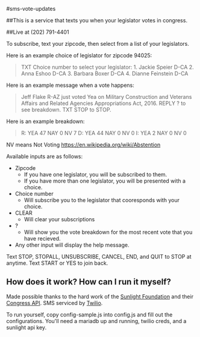 #sms-vote-updates

##This is a service that texts you when your legislator votes in congress. 

##Live at (202) 791-4401

To subscribe, text your zipcode, then select from a list of your legislators. 

Here is an example choice of legislator for zipcode 94025:

>TXT Choice number to select your legislator: 1. Jackie Speier D-CA 2. Anna Eshoo D-CA 3. Barbara Boxer D-CA 4. Dianne Feinstein D-CA

Here is an example message when a vote happens:

>Jeff Flake R-AZ just voted Yea on Military Construction and Veterans Affairs and Related Agencies Appropriations Act, 2016. REPLY ? to see breakdown. TXT STOP to STOP.

Here is an example breakdown:

>R: YEA 47 NAY 0 NV 7 D: YEA 44 NAY 0 NV 0 I: YEA 2 NAY 0 NV 0

NV means Not Voting https://en.wikipedia.org/wiki/Abstention

Available inputs are as follows:

* Zipcode
  * If you have one legislator, you will be subscribed to them.
  * If you have more than one legislator, you will be presented with a choice.
* Choice number
  * Will subscribe you to the legislator that cooresponds with your choice.
* CLEAR
  * Will clear your subscriptions
* ?
  * Will show you the vote breakdown for the most recent vote that you have recieved.
* Any other input will display the help message.

Text STOP, STOPALL, UNSUBSCRIBE, CANCEL, END, and QUIT to STOP at anytime. Text START or YES to join back. 


## How does it work? How can I run it myself?
Made possible thanks to the hard work of the [Sunlight Foundation](http://sunlightfoundation.com/) and their [Congress API](https://sunlightlabs.github.io/congress/). SMS serviced by [Twilio](https://www.twilio.com/). 

To run yourself, copy config-sample.js into config.js and fill out the configurations. You'll need a mariadb up and running, twilio creds, and a sunlight api key. 

